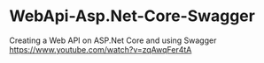 # WebApi-Asp.Net-Core-Swagger
Creating a Web API on ASP.Net Core and using Swagger
https://www.youtube.com/watch?v=zqAwqFer4tA
